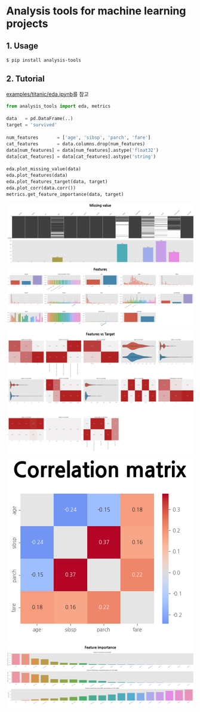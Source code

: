 # Analysis tools for machine learning projects

## 1. Usage
```bash
$ pip install analysis-tools
```

## 2. Tutorial
[examples/titanic/eda.ipynb](https://github.com/alchemine/analysis-tools/blob/main/examples/titanic/eda.ipynb)를 참고

```python
from analysis_tools import eda, metrics

data   = pd.DataFrame(..)
target = 'survived'

num_features       = ['age', 'sibsp', 'parch', 'fare']
cat_features       = data.columns.drop(num_features)
data[num_features] = data[num_features].astype('float32')
data[cat_features] = data[cat_features].astype('string')

eda.plot_missing_value(data)
eda.plot_features(data)
eda.plot_features_target(data, target)
eda.plot_corr(data.corr())
metrics.get_feature_importance(data, target)
```

![](https://github.com/alchemine/analysis-tools/blob/main/examples/titanic/visualization/Missing%20value_1.png?raw=true)
![](https://github.com/alchemine/analysis-tools/blob/main/examples/titanic/visualization/Features_1.png?raw=true)
![](https://github.com/alchemine/analysis-tools/blob/main/examples/titanic/visualization/Features%20vs%20Target_1.png?raw=true)
![](https://github.com/alchemine/analysis-tools/blob/main/examples/titanic/visualization/Correlation%20matrix_1.png?raw=true)
![](https://github.com/alchemine/analysis-tools/blob/main/examples/titanic/visualization/Feature%20importance_1.png?raw=true)
